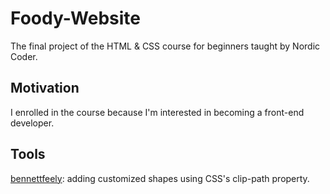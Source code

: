 # Foody-Website
The final project of the HTML &amp; CSS course for beginners taught by Nordic Coder.

## Motivation
I enrolled in the course because I'm interested in becoming a front-end developer.

## Tools
[bennettfeely](https://bennettfeely.com/clippy/): adding customized shapes using CSS's clip-path property.